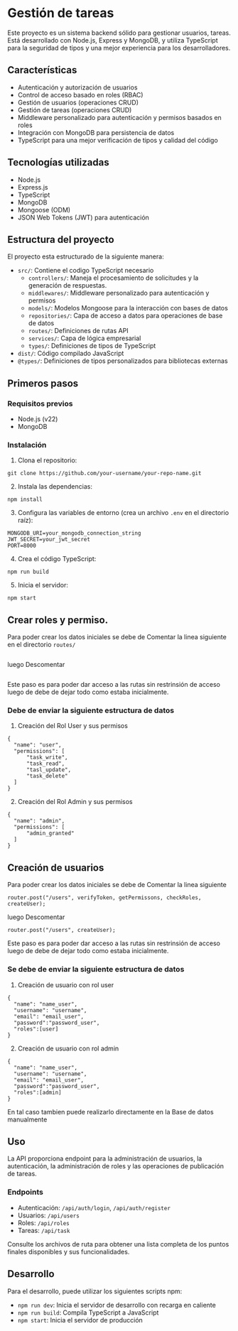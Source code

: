 # Gestión de tareas

Este proyecto es un sistema backend sólido para gestionar usuarios, tareas. Está desarrollado con Node.js, Express y MongoDB, y utiliza TypeScript para la seguridad de tipos y una mejor experiencia para los desarrolladores.

## Características

- Autenticación y autorización de usuarios
- Control de acceso basado en roles (RBAC)
- Gestión de usuarios (operaciones CRUD)
- Gestión de tareas (operaciones CRUD)
- Middleware personalizado para autenticación y permisos basados ​​en roles
- Integración con MongoDB para persistencia de datos
- TypeScript para una mejor verificación de tipos y calidad del código

## Tecnologías utilizadas

- Node.js
- Express.js
- TypeScript
- MongoDB
- Mongoose (ODM)
- JSON Web Tokens (JWT) para autenticación

## Estructura del proyecto

El proyecto esta estructurado de la siguiente manera:

- `src/`: Contiene el codigo TypeScript necesario
  - `controllers/`: Maneja el procesamiento de solicitudes y la generación de respuestas.
  - `middlewares/`: Middleware personalizado para autenticación y permisos
  - `models/`: Modelos Mongoose para la interacción con bases de datos
  - `repositories/`: Capa de acceso a datos para operaciones de base de datos
  - `routes/`: Definiciones de rutas API
  - `services/`: Capa de lógica empresarial
  - `types/`: Definiciones de tipos de TypeScript
- `dist/`: Código compilado JavaScript
- `@types/`: Definiciones de tipos personalizados para bibliotecas externas

## Primeros pasos

### Requisitos previos

- Node.js (v22)
- MongoDB

### Instalación

1. Clona el repositorio:

```
git clone https://github.com/your-username/your-repo-name.git
```

2. Instala las dependencias:

```
npm install
```

3. Configura las variables de entorno (crea un archivo `.env` en el directorio raíz):

```
MONGODB_URI=your_mongodb_connection_string
JWT_SECRET=your_jwt_secret
PORT=8000
```

4. Crea el código TypeScript:

```
npm run build
```

5. Inicia el servidor:
```
npm start
```

## Crear roles y permiso.

Para poder crear los datos iniciales se debe de Comentar la linea siguiente en el directorio `routes/`

``` router.post("/roles", verifyToken, getPermissons, createRoles);
```
luego Descomentar

``` router.post("/roles", createRoles);
```
Este paso es para poder dar acceso a las rutas sin restrinsión de acceso luego de debe de dejar todo como estaba inicialmente.

### Debe de enviar la siguiente estructura de datos

1. Creación del Rol User y sus permisos
```
{
  "name": "user",
  "permissions": [
      "task_write",
      "task_read",
      "tasl_update",
      "task_delete"
  ]
}
```

2. Creación del Rol Admin y sus permisos
```
{
  "name": "admin",
  "permissions": [
      "admin_granted"
  ]
}
```
## Creación de usuarios

Para poder crear los datos iniciales se debe de Comentar la linea siguiente

```
router.post("/users", verifyToken, getPermissons, checkRoles, createUser);
```
luego Descomentar

```
router.post("/users", createUser);
```
Este paso es para poder dar acceso a las rutas sin restrinsión de acceso luego de debe de dejar todo como estaba inicialmente.


### Se debe de enviar la siguiente estructura de datos

1. Creación de usuario con rol user

```
{
  "name": "name_user",
  "username": "username",
  "email": "email_user",
  "password":"password_user",
  "roles":[user]
}
```

2. Creación de usuario con rol admin

```
{
  "name": "name_user",
  "username": "username",
  "email": "email_user",
  "password":"password_user",
  "roles":[admin]
}
```
En tal caso tambien puede realizarlo directamente en la Base de datos manualmente

## Uso

La API proporciona endpoint para la administración de usuarios, la autenticación, la administración de roles y las operaciones de publicación de tareas. 

### Endpoints

- Autenticación: `/api/auth/login`, `/api/auth/register`
- Usuarios: `/api/users`
- Roles: `/api/roles`
- Tareas: `/api/task`

Consulte los archivos de ruta para obtener una lista completa de los puntos finales disponibles y sus funcionalidades.

## Desarrollo

Para el desarrollo, puede utilizar los siguientes scripts npm:

- `npm run dev`: Inicia el servidor de desarrollo con recarga en caliente
- `npm run build`: Compila TypeScript a JavaScript
- `npm start`: Inicia el servidor de producción
